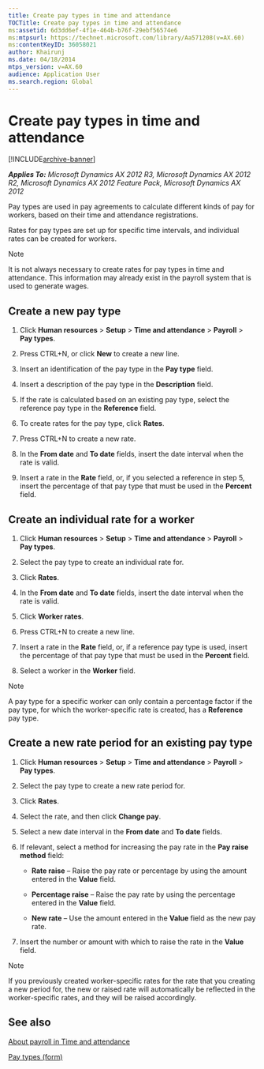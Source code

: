 ```yaml
---
title: Create pay types in time and attendance
TOCTitle: Create pay types in time and attendance
ms:assetid: 6d3dd6ef-4f1e-464b-b76f-29ebf56574e6
ms:mtpsurl: https://technet.microsoft.com/library/Aa571208(v=AX.60)
ms:contentKeyID: 36058021
author: Khairunj
ms.date: 04/18/2014
mtps_version: v=AX.60
audience: Application User
ms.search.region: Global
---
```


# Create pay types in time and attendance 


[!INCLUDE[archive-banner](includes/archive-banner.md)]


_**Applies To:** Microsoft Dynamics AX 2012 R3, Microsoft Dynamics AX 2012 R2, Microsoft Dynamics AX 2012 Feature Pack, Microsoft Dynamics AX 2012_

Pay types are used in pay agreements to calculate different kinds of pay for workers, based on their time and attendance registrations.

Rates for pay types are set up for specific time intervals, and individual rates can be created for workers.


> [!NOTE]
> <P>It is not always necessary to create rates for pay types in time and attendance. This information may already exist in the payroll system that is used to generate wages.</P>



## Create a new pay type

1.  Click **Human resources** \> **Setup** \> **Time and attendance** \> **Payroll** \> **Pay types**.

2.  Press CTRL+N, or click **New** to create a new line.

3.  Insert an identification of the pay type in the **Pay type** field.

4.  Insert a description of the pay type in the **Description** field.

5.  If the rate is calculated based on an existing pay type, select the reference pay type in the **Reference** field.

6.  To create rates for the pay type, click **Rates**.

7.  Press CTRL+N to create a new rate.

8.  In the **From date** and **To date** fields, insert the date interval when the rate is valid.

9.  Insert a rate in the **Rate** field, or, if you selected a reference in step 5, insert the percentage of that pay type that must be used in the **Percent** field.

## Create an individual rate for a worker

1.  Click **Human resources** \> **Setup** \> **Time and attendance** \> **Payroll** \> **Pay types**.

2.  Select the pay type to create an individual rate for.

3.  Click **Rates**.

4.  In the **From date** and **To date** fields, insert the date interval when the rate is valid.

5.  Click **Worker rates**.

6.  Press CTRL+N to create a new line.

7.  Insert a rate in the **Rate** field, or, if a reference pay type is used, insert the percentage of that pay type that must be used in the **Percent** field.

8.  Select a worker in the **Worker** field.


> [!NOTE]
> <P>A pay type for a specific worker can only contain a percentage factor if the pay type, for which the worker-specific rate is created, has a <STRONG>Reference</STRONG> pay type.</P>



## Create a new rate period for an existing pay type

1.  Click **Human resources** \> **Setup** \> **Time and attendance** \> **Payroll** \> **Pay types**.

2.  Select the pay type to create a new rate period for.

3.  Click **Rates**.

4.  Select the rate, and then click **Change pay**.

5.  Select a new date interval in the **From date** and **To date** fields.

6.  If relevant, select a method for increasing the pay rate in the **Pay raise method** field:
    
      - **Rate raise** – Raise the pay rate or percentage by using the amount entered in the **Value** field.
    
      - **Percentage raise** – Raise the pay rate by using the percentage entered in the **Value** field.
    
      - **New rate** – Use the amount entered in the **Value** field as the new pay rate.

7.  Insert the number or amount with which to raise the rate in the **Value** field.


> [!NOTE]
> <P>If you previously created worker-specific rates for the rate that you creating a new period for, the new or raised rate will automatically be reflected in the worker-specific rates, and they will be raised accordingly.</P>



## See also

[About payroll in Time and attendance](about-payroll-in-time-and-attendance.md)

[Pay types (form)](https://technet.microsoft.com/library/aa598661\(v=ax.60\))

  


